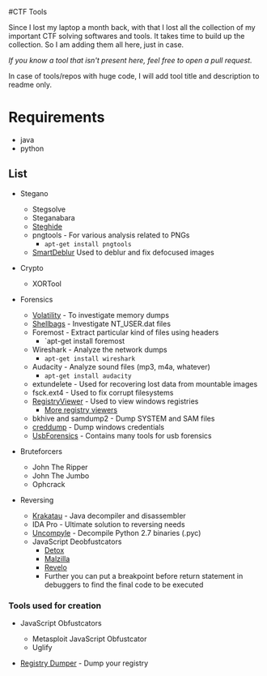 #CTF Tools

Since I lost my laptop a month back, with that I lost all the collection of my important CTF solving softwares and tools. It takes time to build up the collection. So I am adding them all here, just in case.

_If you know a tool that isn't present here, feel free to open a pull request._

In case of tools/repos with huge code, I will add tool title and description to readme only.

# Requirements

- java
- python

## List

- Stegano
  - Stegsolve
  - Steganabara
  - [Steghide](http://steghide.sourceforge.net/)
  - pngtools - For various analysis related to PNGs
    - `apt-get install pngtools`
  - [SmartDeblur](https://github.com/Y-Vladimir/SmartDeblur) Used to deblur and fix defocused images

- Crypto
  - XORTool

- Forensics
  - [Volatility](https://github.com/volatilityfoundation/volatility) - To investigate memory dumps
  - [Shellbags](https://github.com/williballenthin/shellbags) - Investigate NT\_USER.dat files
  - Foremost - Extract particular kind of files using headers
    - `apt-get install foremost
  - Wireshark - Analyze the network dumps
    - `apt-get install wireshark`
  - Audacity - Analyze sound files (mp3, m4a, whatever)
    - `apt-get install audacity`
  - extundelete - Used for recovering lost data from mountable images
  - fsck.ext4 - Used to fix corrupt filesystems
  - [RegistryViewer](http://www.gaijin.at/en/getitpage.php?id=regview) - Used to view windows registries
    - [More registry viewers](http://www.forensicswiki.org/wiki/Windows_Registry)
  - bkhive and samdump2 - Dump SYSTEM and SAM files
  - [creddump](https://code.google.com/p/creddump/) - Dump windows credentials
  - [UsbForensics](http://www.forensicswiki.org/wiki/USB_History_Viewing) - Contains many tools for usb forensics

- Bruteforcers
  - John The Ripper
  - John The Jumbo
  - Ophcrack

- Reversing
  - [Krakatau](https://github.com/Storyyeller/Krakatau) - Java decompiler and disassembler
  - IDA Pro - Ultimate solution to reversing needs
  - [Uncompyle](https://github.com/williballenthin/shellbags) - Decompile Python 2.7 binaries (.pyc)
  - JavaScript Deobfustcators
	- [Detox](http://relentless-coding.org/projects/jsdetox/install)
	- [Malzilla](http://malzilla.sourceforge.net/downloads.html)
	- [Revelo](http://www.kahusecurity.com/tools/Revelo_v0.6.zip)
	- Further you can put a breakpoint before return statement in debuggers to find the final code to be executed


### Tools used for creation

- JavaScript Obfustcators
	- Metasploit JavaScript Obfustcator
	- Uglify

- [Registry Dumper](http://www.kahusecurity.com/tools/RegistryDumper_v0.1.zip) - Dump your registry
